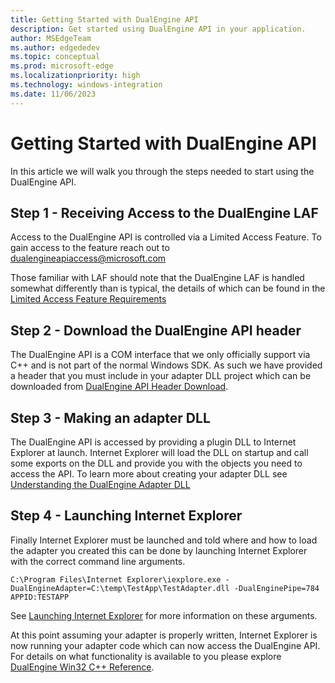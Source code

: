 ```yaml
---
title: Getting Started with DualEngine API
description: Get started using DualEngine API in your application.
author: MSEdgeTeam
ms.author: edgededev
ms.topic: conceptual
ms.prod: microsoft-edge
ms.localizationpriority: high
ms.technology: windows-integration
ms.date: 11/06/2023
---
```

# Getting Started with DualEngine API
In this article we will walk you through the steps needed to start using the DualEngine API.

## Step 1 - Receiving Access to the DualEngine LAF
Access to the DualEngine API is controlled via a Limited Access Feature.
To gain access to the feature reach out to dualengineapiaccess@microsoft.com

Those familiar with LAF should note that the DualEngine LAF is handled somewhat differently than is typical, the 
details of which can be found in the [Limited Access Feature Requirements](concepts/adapter-dll.md#limited-access-feature-requirements)

## Step 2 - Download the DualEngine API header
The DualEngine API is a COM interface that we only officially support via C++ and is not part of the normal Windows
SDK. As such we have provided a header that you must include in your adapter DLL project which can be downloaded from
[DualEngine API Header Download]().

## Step 3 - Making an adapter DLL
The DualEngine API is accessed by providing a plugin DLL to Internet Explorer at launch. Internet Explorer will 
load the DLL on startup and call some exports on the DLL and provide you with the objects you need to access the
API. To learn more about creating your adapter DLL see [Understanding the DualEngine Adapter DLL](concepts/adapter-dll.md)

## Step 4 - Launching Internet Explorer
Finally Internet Explorer must be launched and told where and how to load the adapter you created this can be done
by launching Internet Explorer with the correct command line arguments.
```
C:\Program Files\Internet Explorer\iexplore.exe -DualEngineAdapter=C:\temp\TestApp\TestAdapter.dll -DualEnginePipe=784 APPID:TESTAPP
```
See [Launching Internet Explorer](concepts/launching-internet-explorer.md) for more information on these arguments.


At this point assuming your adapter is properly written, Internet Explorer is now running your adapter code which
can now access the DualEngine API. For details on what functionality is available to you please explore
[DualEngine Win32 C++ Reference](reference/index.md).